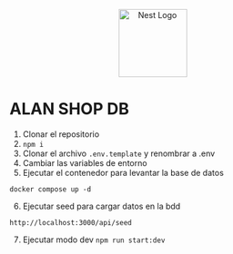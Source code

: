 <p align="center">
  <a href="http://nestjs.com/" target="blank"><img src="https://nestjs.com/img/logo-small.svg" width="120" alt="Nest Logo" /></a>
</p>

# ALAN SHOP DB
1. Clonar el repositorio
2. ```npm i ```
3. Clonar el archivo ```.env.template``` y renombrar a .env
4. Cambiar las variables de entorno
5. Ejecutar el contenedor para levantar la base de datos

```
docker compose up -d
```
6. Ejecutar seed para cargar datos en la bdd
```
http://localhost:3000/api/seed
```
7. Ejecutar modo dev ```npm run start:dev``` 
